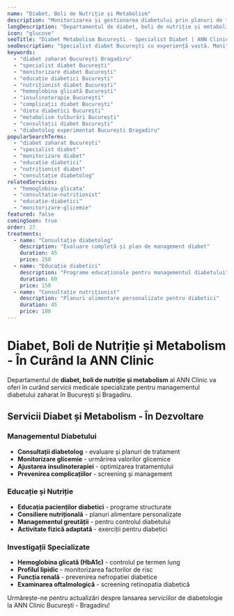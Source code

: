 ```yaml
---
name: "Diabet, Boli de Nutriție și Metabolism"
description: "Monitorizarea și gestionarea diabetului prin planuri de tratament personalizate și consiliere specializată pentru un stil de viață sănătos"
longDescription: "Departamentul de diabet, boli de nutriție și metabolism al ANN Clinic va oferi servicii medicale specializate pentru diagnosticarea și tratamentul diabetului zaharat și tulburărilor metabolice în București. Echipa noastră de specialiști va utiliza abordări moderne pentru managementul diabetului și educația pacienților."
icon: "glucose"
seoTitle: "Diabet Metabolism București - Specialist Diabet | ANN Clinic"
seoDescription: "Specialist diabet București cu experiență vastă. Monitorizare diabet, educație diabetici, planuri nutriționale. În curând la ANN Clinic Bragadiru."
keywords:
  - "diabet zaharat București Bragadiru"
  - "specialist diabet București"
  - "monitorizare diabet București"
  - "educație diabetici București"
  - "nutriționist diabet București"
  - "hemoglobina glicată București"
  - "insulinoterapie București"
  - "complicații diabet București"
  - "dieta diabetici București"
  - "metabolism tulburări București"
  - "consultații diabet București"
  - "diabetolog experimentat București Bragadiru"
popularSearchTerms:
  - "diabet zaharat București"
  - "specialist diabet"
  - "monitorizare diabet"
  - "educație diabetici"
  - "nutriționist diabet"
  - "consultație diabetolog"
relatedServices:
  - "hemoglobina-glicata"
  - "consultatie-nutritionist"
  - "educatie-diabetici"
  - "monitorizare-glicemie"
featured: false
comingSoon: true
order: 27
treatments:
  - name: "Consultație diabetolog"
    description: "Evaluare completă și plan de management diabet"
    duration: 45
    price: 250
  - name: "Educație diabetici"
    description: "Programe educaționale pentru managementul diabetului"
    duration: 60
    price: 150
  - name: "Consultație nutriționist"
    description: "Planuri alimentare personalizate pentru diabetici"
    duration: 45
    price: 180
---
```


# Diabet, Boli de Nutriție și Metabolism - În Curând la ANN Clinic

Departamentul de **diabet, boli de nutriție și metabolism** al ANN Clinic va oferi în curând servicii medicale specializate pentru managementul diabetului zaharat în București și Bragadiru.

## Servicii Diabet și Metabolism - În Dezvoltare

### Managementul Diabetului

- **Consultații diabetolog** - evaluare și planuri de tratament
- **Monitorizare glicemie** - urmărirea valorilor glicemice
- **Ajustarea insulinoterapiei** - optimizarea tratamentului
- **Prevenirea complicațiilor** - screening și management

### Educație și Nutriție

- **Educația pacienților diabetici** - programe structurate
- **Consiliere nutrițională** - planuri alimentare personalizate
- **Managementul greutății** - pentru controlul diabetului
- **Activitate fizică adaptată** - exerciții pentru diabetici

### Investigații Specializate

- **Hemoglobina glicată (HbA1c)** - controlul pe termen lung
- **Profilul lipidic** - monitorizarea factorilor de risc
- **Funcția renală** - prevenirea nefropatiei diabetice
- **Examinarea oftalmologică** - screening retinopatia diabetică

Urmărește-ne pentru actualizări despre lansarea serviciilor de diabetologie la ANN Clinic București - Bragadiru!
